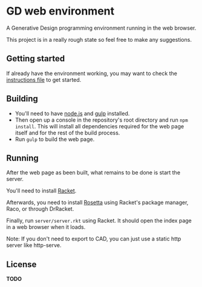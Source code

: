 
# GD web environment
A Generative Design programming environment running in the web browser.

This project is in a really rough state so feel free to make any suggestions.


## Getting started
If already have the environment working, you may want to check the [instructions file](docs/instructions.md) to get started.


## Building
* You'll need to have [node.js](https://nodejs.org/en/) and [gulp](http://gulpjs.com/) installed.
* Then open up a console in the repository's root directory and run `npm install`. This will install all dependencies required for the web page itself and for the rest of the build process.
* Run `gulp` to build the web page.


## Running
After the web page as been built, what remains to be done is start the server.

You'll need to install [Racket](https://racket-lang.org/).

Afterwards, you need to install [Rosetta](https://github.com/aptmcl/rosetta) using Racket's package manager, Raco, or through DrRacket.

Finally, run `server/server.rkt` using Racket. It should open the index page in a web browser when it loads.

Note: If you don't need to export to CAD, you can just use a static http server like http-serve.


## License
__TODO__

